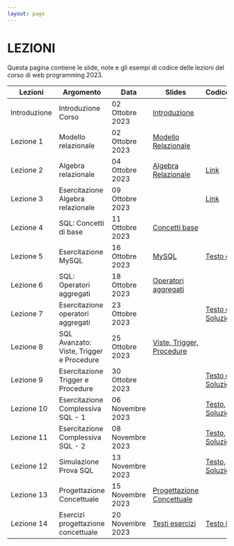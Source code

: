 ```yaml
---
layout: page
---
```


# LEZIONI
Questa pagina contiene le slide, note e gli esempi di codice delle lezioni del corso di web programming 2023.

| Lezioni    | Argomento                                                       | Data            | Slides                          | Codice/Altro      |
|------------|-----------------------------------------------------------------|-----------------|-------------------------------  |-------------|
| Introduzione  | Introduzione Corso                    | 02 Ottobre 2023   | [Introduzione](https://drive.google.com/file/d/1KtSaHITI6GnDuYwRCe-DF-SoIapIVNci/view?usp=sharing)              |             |
| Lezione 1  | Modello relazionale                      | 02 Ottobre 2023  | [Modello Relazionale](https://drive.google.com/file/d/15EaCh1d7VxnKTfylcErryjHwbERGk1Qo/view?usp=sharing)        |             |
| Lezione 2  | Algebra relazionale                      | 04 Ottobre 2023   | [Algebra Relazionale](https://drive.google.com/file/d/1A-qmts9eQMoQPqdN6f6_j1QWPLIntvNc/view?usp=sharing)       |      [Link](https://drive.google.com/file/d/1xhLANQBfE-IPZenv5l__r-LpDB_vGVbi/view?usp=sharing)  |
| Lezione 3  | Esercitazione Algebra relazionale                      | 09 Ottobre 2023   |    |      [Link](https://drive.google.com/file/d/1jGRLpZON_ydNYmKO80tpAFVwFnf0xMPU/view?usp=drive_link)  |
| Lezione 4  | SQL: Concetti di base                    | 11 Ottobre 2023   | [Concetti base](https://drive.google.com/file/d/1fG6gzViO1lCwVUnOTlMy4aAFP1ebPNXA/view?usp=sharing)                        |             |
| Lezione 5  | Esercitazione MySQL                    | 16 Ottobre 2023   | [MySQL](https://drive.google.com/file/d/1Pqm2TqSfBQXboEPyh3y2eGgEH5mt-PA7/view?usp=share_link)                        |   [Testo e Dati](https://drive.google.com/file/d/1i7J1amDr4M01sJzI3dO-i5pdI1dERq1H/view?usp=share_link)          |
| Lezione 6  | SQL: Operatori aggregati                   | 18 Ottobre 2023   | [Operatori aggregati](https://drive.google.com/file/d/1A4mCEehIwVzy1upPbaMFVsH7opPb6-3o/view?usp=sharing)                        |             |
| Lezione 7  | Esercitazione operatori aggregati                    | 23 Ottobre 2023   | | [Testo e dati](https://drive.google.com/file/d/1G4ahE5VfEiN24muC71vMFQ-5_-l-DOiC/view?usp=sharing), [Soluzione1](https://drive.google.com/file/d/1spNlz6uf3L99u0WcApaVwyBlIPntX-hm/view?usp=sharing)                        |          |
| Lezione 8  | SQL Avanzato: Viste, Trigger e Procedure                    | 25 Ottobre 2023   | [Viste, Trigger, Procedure](https://drive.google.com/file/d/1ozn-jZ9T1RyDab2dNy-xAMl50L3Jh-_p/view?usp=sharing)
| Lezione 9  | Esercitazione  Trigger e Procedure                    | 30 Ottobre 2023   | | [Testo e dati](https://drive.google.com/file/d/1ObvX1ge8y0DprSpLNIfv-BbeP2Fhrj-v/view?usp=sharing), [Soluzioni](https://drive.google.com/file/d/196iZq1glejybu-TEcTCswHY-MSgDI8o-/view?usp=sharing)                       |          |
| Lezione 10  | Esercitazione  Complessiva SQL - 1| 06 Novembre 2023   | | [Testo](https://drive.google.com/file/d/1Vojmmpwx2-9t_jbwWkKjqjVJo5rr1Fnf/view?usp=sharing), [Dati](https://drive.google.com/file/d/1h2KtBlItR-cOHQgV1PC1R31B9pLWum_K/view?usp=sharing), [Soluzione](https://drive.google.com/file/d/1ItkEegrrIM5Gz49Ez-mcWSxHH8kfjS9I/view?usp=sharing)                       |          |
| Lezione 11  | Esercitazione  Complessiva SQL - 2| 08 Novembre 2023   | | [Testo](https://drive.google.com/file/d/1WPOVOcOZfmL2bCSfOmE3OY0plZihMW4a/view?usp=sharing), [Dati](https://drive.google.com/file/d/1kL5wH4UwKUIlBE-qP2eeDdKiYSfla0zg/view?usp=sharing), [Soluzione](https://drive.google.com/file/d/1mWzBK8Ze0ExTDEkNfzd3d7Q6j5zTwVI9/view?usp=sharing)                       |          |
| Lezione 12  | Simulazione Prova SQL             | 13 Novembre 2023   | | [Testo](https://drive.google.com/file/d/1WwoIEp-ZXCdvkpyH_bOdL_NcqbSlScj3/view?usp=sharing), [Soluzione](https://drive.google.com/file/d/1RQFwUKqQqOzh9r09nkANdop1etKegJSS/view?usp=sharing) |
| Lezione 13  | Progettazione Concettuale         | 15 Novembre 2023   | [Progettazione Concettuale](https://drive.google.com/file/d/1T2qWYqu8RRHym9q3uZ5yKG5jCa4KesMx/view?usp=sharing) |  |
| Lezione 14  | Esercizi progettazione concettuale| 20 Novembre 2023   | [Testi esercizi](https://drive.google.com/file/d/1bumTEK2c8FPxLR13vt1b4YN0CYs2eGqG/view?usp=sharing) |  [Testo HW](https://drive.google.com/file/d/1Zqa9cG7AU2IWQW-qrpkerJSD9imdf0Y9/view?usp=sharing)|



[404]: /web-programming-course/fallback



